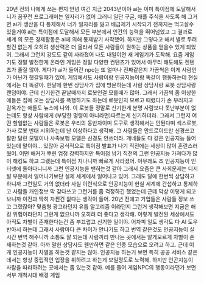 20년 전의 나에게 쓰는 편지
안녕 여긴 지금 2043년이야 ai는 이미 특이점에 도달해서 니가 꿈꾸전 프로그래머는 일자리가 없어 그러니 일단 구글, 애플 주식을 사도록 해 그거면 ai가 생산을 다 통제해서 너가 일자리를 잃고 배급제가 시작되기 전까지는 먹고살수 있을거야
ai는 특이점에 도달해서 모든 부분에서 인간의 능력을 뛰어넘었고 그 결과로 세계 의 모든 경제활동은 ai에 의해 통제받기 사작했어. 하지만 그렇다고 해서 별로 두려할건 없는게 오히려 생산력은 더 올라서 모든 사람들이 원하는 상품을 얻을수 있게 되었어. 그래서 그런지 강도도 같이 사라졌어 나도 내일이면 새 게임기가 도착해. 요즘 게임기도 정말 발전한게 온라인 게임은 정말 다양한 컨텐츠가 있어서 아무리 해도해도 켄텐츠가 줄질 않아. 게다가 ai가 들어간 npc는 또 얼마나 진짜같은지 가끔씩은 이게 사람인가 아닌가 헷갈릴때가 있어. 게임에서도 사람이랑 인공지능이랑 똑같이 행동하는데 현실에서는 더 똑같아. 한달에 한번 상담사가 집에 방문하는데 사람 상담사랑 로봇 상담사랑 랜덤이야. 근데 신기한건 끝날때까지 로봇인걸 모를때가 많아. 그래서 가끔씩 좀 이상한 애들은 집에 오는 상담사를 폭행하기도 하는데 로봇인지 모르고 때렸다가 손 부러지고 감옥가는 애들도 뉴스에 나와. 이 로봇들 정말로 신기한게 분명 사람보다 못난부분이 없는데도 항상 사람에게 (부당한 명령이 아니라면)따르는게 신기하더라. 그래서 그런지 어떤 할일없는 사람들은 로봇은 우리의 동반자이며 도구로 생각해서는 안된다며 섹스로봇, 가사 로봇 반대 시위하는데 난 이상하다고 생각해. 그 사람들은 안드로이드만 신경쓰고 팔만 달린 모델이나 사족보행 모델은 신경도 안쓰더라. 걔네들도 다 같은 인공지능 들어있는데 말이야...
있잖아 공식적으로 특이점 발표가 나기 직전에는 세상이 많이 혼란스러웠어. 어떤 해커가 뿌린 엄청 강력하지만 특이점 넘기 직전의 그런 인공지능 가져다가 많이 해킹도 하고 그랬는데 특이점 지나니까 빠르게 사라졌어. 아무래도 초 인공지능이 인터넷에 돌아다니니까 그런 인공지능을 밴하는것 같아 그래서 요즘은 큰 사회문제는 디지털 부분에서 일어나기보단 실제 세계에서 일어나고 있어. 그래도 달에 한번씩 상담하고 하니까 그런일도 거의 없더라 사실 이런식으로 인공지능이 현실 세계에 간섭하고 통제하고 사람들 개인정보 막 갖다쓰고 그런거를 좀 걱정하긴 했었는데 근데 막상 이렇게 되고 보니까 이전과 딱히 자뀐건 웞다는 생각이 들어. 20년 전에고 기업들은 사람들 정보 쓰고 그랬잖아? 맞춤형 광고라던지 유튭 알고리즘 이라던지 그런거 생각해보면 지금은 해킹 위험이라던지 그런게 없으니까 오히려 더 좋다고 생각해. 이렇게 발전된 세상에서도 아직도 차별이 존재한다는건 좀 부끄럽고 신기한 일이야. 어차피 일도 생각도 다 AI 도우반아서 하는데 그래서 사람마다 큰 차이가 안나기도 하고 번역 같은것도 인공지능이 실시간 번역 해주니까 소통도 잘 되는데 사람끼리 만나는 곳에서는 알게모르게 차별이 존재하는것 같아. 아까 말한 상담사도 웬만하면 같은 인종 모습으로 오려고 하고. 근데 이게 인공지능이 차별을 하는것 같지는 않아. 인공지능 하는거 보면 특히 공공 서비스 같은데서는 항상 중립적인 입장을 취하려고 하는게 보일정도로 노력해. 하지만 인곤지능이 사람을 따라하려는 곳에서는 좀 있는것 같아. 예를 들어 게임NPC의 행동이라던가 보면 서부 개척시대 배경 게임 